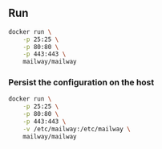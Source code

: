 
## Run

```sh
docker run \
    -p 25:25 \
    -p 80:80 \
    -p 443:443 \
    mailway/mailway
```

### Persist the configuration on the host

```sh
docker run \
    -p 25:25 \
    -p 80:80 \
    -p 443:443 \
    -v /etc/mailway:/etc/mailway \
    mailway/mailway
```
